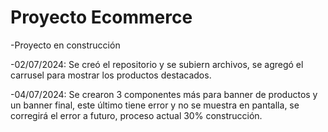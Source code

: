 
<h1>Proyecto Ecommerce</h1>
-Proyecto en construcción

-02/07/2024: Se creó el repositorio y se subiern archivos, se agregó el carrusel para mostrar los productos destacados.

-04/07/2024: Se crearon 3 componentes más para banner de productos y un banner final, este último tiene error y no se muestra en pantalla, se corregirá el error a futuro, proceso actual 30% construcción.
